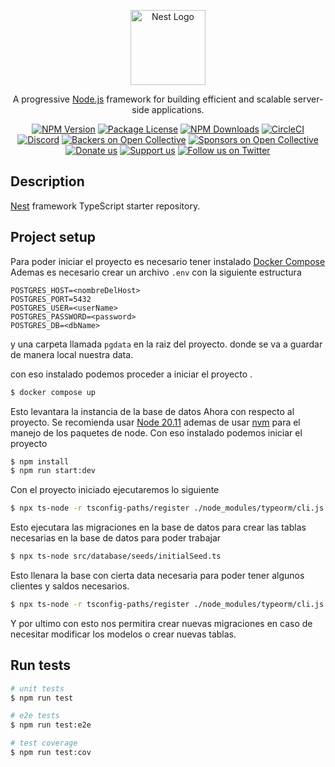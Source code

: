 <p align="center">
  <a href="http://nestjs.com/" target="blank"><img src="https://nestjs.com/img/logo-small.svg" width="120" alt="Nest Logo" /></a>
</p>

[circleci-image]: https://img.shields.io/circleci/build/github/nestjs/nest/master?token=abc123def456
[circleci-url]: https://circleci.com/gh/nestjs/nest

  <p align="center">A progressive <a href="http://nodejs.org" target="_blank">Node.js</a> framework for building efficient and scalable server-side applications.</p>
    <p align="center">
<a href="https://www.npmjs.com/~nestjscore" target="_blank"><img src="https://img.shields.io/npm/v/@nestjs/core.svg" alt="NPM Version" /></a>
<a href="https://www.npmjs.com/~nestjscore" target="_blank"><img src="https://img.shields.io/npm/l/@nestjs/core.svg" alt="Package License" /></a>
<a href="https://www.npmjs.com/~nestjscore" target="_blank"><img src="https://img.shields.io/npm/dm/@nestjs/common.svg" alt="NPM Downloads" /></a>
<a href="https://circleci.com/gh/nestjs/nest" target="_blank"><img src="https://img.shields.io/circleci/build/github/nestjs/nest/master" alt="CircleCI" /></a>
<a href="https://discord.gg/G7Qnnhy" target="_blank"><img src="https://img.shields.io/badge/discord-online-brightgreen.svg" alt="Discord"/></a>
<a href="https://opencollective.com/nest#backer" target="_blank"><img src="https://opencollective.com/nest/backers/badge.svg" alt="Backers on Open Collective" /></a>
<a href="https://opencollective.com/nest#sponsor" target="_blank"><img src="https://opencollective.com/nest/sponsors/badge.svg" alt="Sponsors on Open Collective" /></a>
  <a href="https://paypal.me/kamilmysliwiec" target="_blank"><img src="https://img.shields.io/badge/Donate-PayPal-ff3f59.svg" alt="Donate us"/></a>
    <a href="https://opencollective.com/nest#sponsor"  target="_blank"><img src="https://img.shields.io/badge/Support%20us-Open%20Collective-41B883.svg" alt="Support us"></a>
  <a href="https://twitter.com/nestframework" target="_blank"><img src="https://img.shields.io/twitter/follow/nestframework.svg?style=social&label=Follow" alt="Follow us on Twitter"></a>
</p>
  <!--[![Backers on Open Collective](https://opencollective.com/nest/backers/badge.svg)](https://opencollective.com/nest#backer)
  [![Sponsors on Open Collective](https://opencollective.com/nest/sponsors/badge.svg)](https://opencollective.com/nest#sponsor)-->

## Description

[Nest](https://github.com/nestjs/nest) framework TypeScript starter repository.

## Project setup
Para poder iniciar el proyecto es necesario tener instalado [Docker Compose](https://docs.docker.com/compose/) 
Ademas es necesario crear un archivo `.env` con la siguiente estructura 

```
POSTGRES_HOST=<nombreDelHost>
POSTGRES_PORT=5432
POSTGRES_USER=<userName>
POSTGRES_PASSWORD=<password>
POSTGRES_DB=<dbName>
```

y una carpeta llamada `pgdata` en la raiz del proyecto. donde se va a guardar de manera local nuestra data.

con eso instalado podemos proceder a iniciar el proyecto . 

```bash
$ docker compose up 
```

Esto levantara la instancia de la base de datos 
Ahora con respecto al proyecto. Se recomienda usar [Node 20.11](https://nodejs.org/es/blog/release/v20.11.0) ademas de usar [nvm](https://github.com/nvm-sh/nvm) para el manejo de los paquetes de node. 
Con eso instalado podemos iniciar el proyecto

```bash
$ npm install
$ npm run start:dev
```

Con el proyecto iniciado ejecutaremos lo siguiente 

```bash
$ npx ts-node -r tsconfig-paths/register ./node_modules/typeorm/cli.js migration:run -d src/database/dataSource.ts
```
Esto ejecutara las migraciones en la base de datos para crear las tablas necesarias en la base de datos para poder trabajar 

```bash
$ npx ts-node src/database/seeds/initialSeed.ts
```
Esto llenara la base con cierta data necesaria para poder tener algunos clientes y saldos necesarios. 

```bash
$ npx ts-node -r tsconfig-paths/register ./node_modules/typeorm/cli.js migration:generate src/database/migrations/<nombreDeLaMigracion> -d src/database/dataSource.ts
```
Y por ultimo con esto nos permitira crear nuevas migraciones en caso de necesitar modificar los modelos o crear nuevas tablas. 

## Run tests

```bash
# unit tests
$ npm run test

# e2e tests
$ npm run test:e2e

# test coverage
$ npm run test:cov
```

